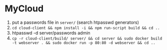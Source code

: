 # MyCloud

1. put a passwords file in `server/` (search htpasswd generators)
2. `cd cloud-client && npm install -i && npm run-script build && cd ..`
3. htpasswd -d server/passwords admin
4. `cp -r cloud-client/build/ server/ && cd server && sudo docker build -t webserver . && sudo docker run -p 80:80 -d webserver && cd ..`
